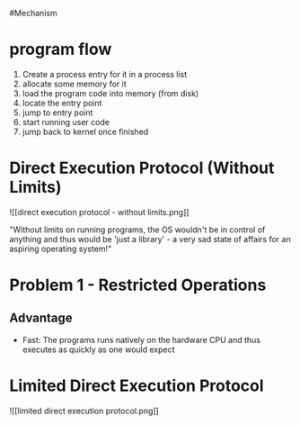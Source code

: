 #Mechanism 

# program flow
1. Create a process entry for it in a process list
2. allocate some memory for it
3. load the program code into memory (from disk)
4. locate the entry point
5. jump to entry point
6. start running user code
7. jump back to kernel once finished


# Direct Execution Protocol (Without Limits)
![[direct execution protocol - without limits.png]]

"Without limits on running programs, the OS wouldn't be in control of anything and thus would be 'just a library' - a very sad state of affairs for an aspiring operating system!"

# Problem 1 - Restricted Operations
## Advantage
- Fast: The programs runs natively on the hardware CPU and thus executes as quickly as one would expect

# Limited Direct Execution Protocol
![[limited direct execution protocol.png]]